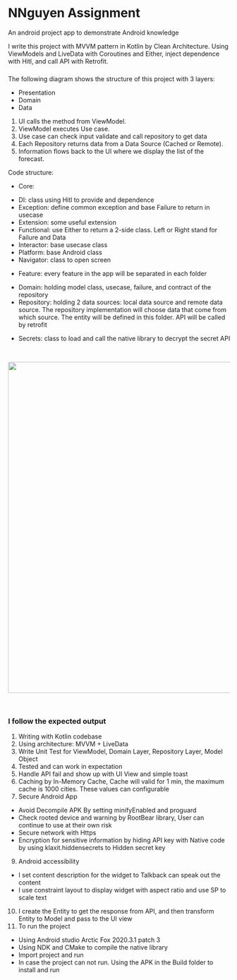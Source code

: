 # NNguyen Assignment
An android project app to demonstrate Android knowledge

I write this project with MVVM pattern in Kotlin by Clean Architecture. Using ViewModels and LiveData with Coroutines and Either, inject dependence with Hitl, and call API with Retrofit.

### 
The following diagram shows the structure of this project with 3 layers:
- Presentation
- Domain
- Data

1. UI calls the method from ViewModel.
2. ViewModel executes Use case.
3. Use case can check input validate and call repository to get data
4. Each Repository returns data from a Data Source (Cached or Remote).
5. Information flows back to the UI where we display the list of the forecast.

Code structure:
  + Core: 
   - DI: class using Hitl to provide and dependence
   - Exception: define common exception and base Failure to return in usecase
   - Extension: some useful extension
   - Functional: use Either to return a 2-side class. Left or Right stand for Failure and Data
   - Interactor: base usecase class
   - Platform: base Android class
   - Navigator: class to open screen
  + Feature: every feature in the app will be separated in each folder
   - Domain: holding model class, usecase, failure, and contract of the repository
   - Repository: holding 2 data sources: local data source and remote data source. The repository implementation will choose data that come from which source. The entity will be defined in this folder. API will be called by retrofit
  + Secrets: class to load and call the native library to decrypt the secret API  
   
<br>
<p align="center">
  <img src="https://blog.cleancoder.com/uncle-bob/images/2012-08-13-the-clean-architecture/CleanArchitecture.jpg" width="750"/>
</p>
<br>

### I follow the expected output 

1. Writing with Kotlin codebase
2. Using architecture: MVVM + LiveData
3. Write Unit Test for ViewModel, Domain Layer, Repository Layer, Model Object
4. Tested and can work in expectation
5. Handle API fail and show up with UI View and simple toast
6. Caching by In-Memory Cache, Cache will valid for 1 min, the maximum cache is 1000 cities. These values can configurable
8. Secure Android App
 - Avoid Decompile APK By setting minifyEnabled and proguard
 - Check rooted device and warning by RootBear library, User can continue to use at their own risk
 - Secure network with Https
 - Encryption for sensitive information by hiding API key with Native code by using klaxit.hiddensecrets to Hidden secret key
9. Android accessibility 
 - I set content description for the widget to Talkback can speak out the content
 - I use constraint layout to display widget with aspect ratio and use SP to scale text
10. I create the Entity to get the response from API, and then transform Entity to Model and pass to the UI view 
11. To run the project
  - Using Android studio Arctic Fox 2020.3.1 patch 3
  - Using NDK and CMake to compile the native library 
  - Import project and run
  - In case the project can not run. Using the APK in the Build folder to install and run

